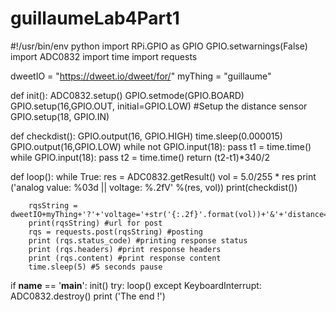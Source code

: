 # guillaumeLab4Part1

#!/usr/bin/env python
import RPi.GPIO as GPIO
GPIO.setwarnings(False)
import ADC0832
import time
import requests

dweetIO = "https://dweet.io/dweet/for/"
myThing = "guillaume"

def init():
    ADC0832.setup()
    GPIO.setmode(GPIO.BOARD)
    GPIO.setup(16,GPIO.OUT, initial=GPIO.LOW) #Setup the distance sensor
    GPIO.setup(18, GPIO.IN)


def checkdist():
    GPIO.output(16, GPIO.HIGH)
    time.sleep(0.000015)
    GPIO.output(16,GPIO.LOW)
    while not GPIO.input(18):
            pass
    t1 = time.time()
    while GPIO.input(18):
            pass
    t2 = time.time()
    return (t2-t1)*340/2

def loop():
    while True:
        res = ADC0832.getResult()
        vol = 5.0/255 * res
        print ('analog value: %03d  ||  voltage: %.2fV' %(res, vol))
        print(checkdist())
        
        rqsString = dweetIO+myThing+'?'+'voltage='+str('{:.2f}'.format(vol))+'&'+'distance='+str('{:.2f}'.format(checkdist()))
        print(rqsString) #url for post
        rqs = requests.post(rqsString) #posting
        print (rqs.status_code) #printing response status
        print (rqs.headers) #print response headers
        print (rqs.content) #print response content
        time.sleep(5) #5 seconds pause

if __name__ == '__main__':
    init()
    try:
        loop()
    except KeyboardInterrupt: 
        ADC0832.destroy()
        print ('The end !')

